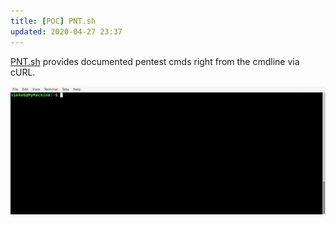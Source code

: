 ```yaml
---
title: [POC] PNT.sh
updated: 2020-04-27 23:37
---
```


<a href="https://PNT.sh">PNT.sh</a> provides documented pentest cmds right from the cmdline via cURL.

<img src="https://raw.githubusercontent.com/Sim4n6/pntsh/master/demo/pntsh-demo1.gif" />
